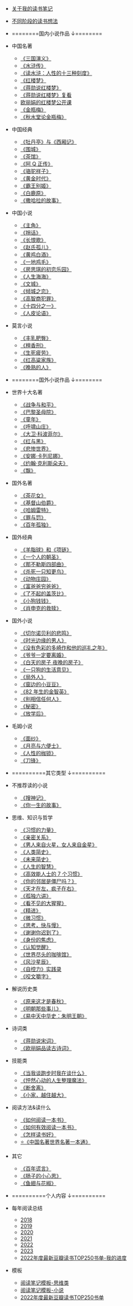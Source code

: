 <!-- - [demo](/docs/demo.md) -->
- [关于我的读书笔记](/docs/think/about.md)
- [不同阶段的读书想法](/docs/think/think.md)

- ========国内小说作品 ↓========

- 中国名著

  - [《三国演义》](/docs/read/《三国演义》.md)
  - [《水浒传》](/docs/read/《水浒传》.md)
  - [《读水浒：人性的十三种刻度》](/docs/read/《读水浒：人性的十三种刻度》)
  - [《红楼梦》](/docs/read/《红楼梦》.md)
  - [《蒋勋说红楼梦》](/docs/read/《蒋勋说红楼梦》.md)
  - [《蒋勋说红楼梦》复看](/docs/read/《蒋勋说红楼梦》复看.md)
  - [欧丽娟的红楼梦公开课](/docs/read/欧丽娟的红楼梦公开课.md)
  - [《金瓶梅》](/docs/read/《金瓶梅》.md)
  - [《秋水堂论金瓶梅》](/docs/read/《秋水堂论金瓶梅》.md)

- 中国经典

  - [《牡丹亭》与《西厢记》](/docs/read/《牡丹亭》与《西厢记》.md)
  - [《围城》](/docs/read/《围城》.md)
  - [《茶馆》](/docs/read/《茶馆》.md)
  - [《阿 Q 正传》](/docs/read/《阿Q正传》.md)
  - [《骆驼祥子》](/docs/read/《骆驼祥子》.md)
  - [《黄金时代》](/docs/read/《黄金时代》.md)
  - [《霸王别姬》](/docs/read/《霸王别姬》.md)
  - [《白鹿原》](/docs/read/《白鹿原》.md)
  - [《撒哈拉的故事》](/docs/read/《撒哈拉的故事》.md)

- 中国小说

  - [《主角》](/docs/read/《主角》.md)
  - [《捎话》](/docs/read/《捎话》.md)
  - [《长恨歌》](/docs/read/《长恨歌》.md)
  - [《赵氏孤儿》](/docs/read/《赵氏孤儿》.md)
  - [《黄鸡白酒》](/docs/read/《黄鸡白酒》.md)
  - [《一地鸡毛》](/docs/read/《一地鸡毛》.md)
  - [《房思琪的初恋乐园》](/docs/read/《房思琪的初恋乐园》.md)
  - [《人生海海》](/docs/read/《人生海海》.md)
  - [《文城》](/docs/read/《文城》.md)
  - [《倾城之恋》](/docs/read/《倾城之恋》.md)
  - [《高智商犯罪》](/docs/read/《高智商犯罪》.md)
  - [《十四分之一》](/docs/read/《十四分之一》.md)
  - [《人皮论语》](/docs/read/《人皮论语》.md)

- 莫言小说

  - [《丰乳肥臀》](/docs/read/《丰乳肥臀》.md)
  - [《檀香刑》](/docs/read/《檀香刑》.md)
  - [《生死疲劳》](/docs/read/《生死疲劳》.md)
  - [《红高粱家族》](/docs/read/《红高粱家族》.md)
  - [《晚熟的人》](/docs/read/《晚熟的人》.md)

- ========国外小说作品 ↓========

- 世界十大名著

  - [《战争与和平》](/docs/read/《战争与和平》.md)
  - [《巴黎圣母院》]()
  - [《童年》]()
  - [《呼啸山庄》]()
  - [《大卫·科波菲尔》]()
  - [《红与黑》]()
  - [《悲惨世界》]()
  - [《安娜·卡列尼娜》](/docs/read/《安娜·卡列尼娜》.md)
  - [《约翰·克利斯朵夫》]()
  - [《飘》]()

- 国外名著

  - [《茶花女》](/docs/read/《茶花女》.md)
  - [《基督山伯爵》](/docs/read/《基督山伯爵》.md)
  - [《哈姆雷特》](/docs/read/《哈姆雷特》.md)
  - [《罪与罚》](/docs/read/《罪与罚》.md)
  - [《百年孤独》](/docs/read/《百年孤独》.md)

- 国外经典

  - [《羊脂球》和《项链》](/docs/read/《羊脂球》和《项链》.md)
  - [《一个人的朝圣》](/docs/read/《一个人的朝圣》.md)
  - [《那不勒斯四部曲》](/docs/read/《那不勒斯四部曲》.md)
  - [《杀死一只知更鸟》](/docs/read/《杀死一只知更鸟》.md)
  - [《动物庄园》](/docs/read/《动物庄园》.md)
  - [《富爸爸穷爸爸》](/docs/read/《富爸爸穷爸爸》.md)
  - [《了不起的盖茨比》](/docs/read/《了不起的盖茨比》.md)
  - [《小狗钱钱》](/docs/read/《小狗钱钱》.md)
  - [《肖申克的救赎》](/docs/read/《肖申克的救赎》.md)

- 国外小说

  - [《切尔诺贝利的悲鸣》](/docs/read/《切尔诺贝利的悲鸣》.md)
  - [《时光边缘的男人》](/docs/read/《时光边缘的男人》.md)
  - [《没有色彩的多崎作和他的巡礼之年》](/docs/read/《没有色彩的多崎作和他的巡礼之年》.md)
  - [《爷爷一定要离婚》](/docs/read/《爷爷一定要离婚》.md)
  - [《白天的房子 夜晚的房子》](/docs/read/《白天的房子夜晚的房子》.md)
  - [《一只狗的生活意见》](/docs/read/《一只狗的生活意见》.md)
  - [《局外人》](/docs/read/《局外人》.md)
  - [《窗边的小豆豆》](/docs/read/《窗边的小豆豆》.md)
  - [《82 年生的金智英》](/docs/read/《82年生的金智英》.md)
  - [《别相信任何人》](/docs/read/《别相信任何人》.md)
  - [《秘密》](/docs/read/《秘密》.md)
  - [《放学后》](/docs/read/《放学后》.md)

- 毛姆小说

  - [《面纱》](/docs/read/《面纱》.md)
  - [《月亮与六便士》](/docs/read/《月亮与六便士》.md)
  - [《人性的枷锁》](/docs/read/《人性的枷锁》.md)
  - [《刀锋》](/docs/read/《刀锋》.md)

- ==========其它类型 ↓==========

- 不推荐读的小说

  - [《搜神记》](/docs/read/《搜神记》.md)
  - [《你一生的故事》](/docs/read/《你一生的故事》.md)

- 思维、知识与哲学

  - [《习惯的力量》](/docs/read/《习惯的力量》.md)
  - [《亲密关系》](/docs/read/《亲密关系》.md)
  - [《男人来自火星，女人来自金星》](/docs/read/《男人来自火星，女人来自金星》.md)
  - [《人类简史》](/docs/read/《人类简史》.md)
  - [《未来简史》](/docs/read/《未来简史》.md)
  - [《人生的智慧》](/docs/read/《人生的智慧》.md)
  - [《高效能人士的 7 个习惯》](/docs/read/《高效能人士的7个习惯》.md)
  - [《你的邻居是僵尸吗？》](/docs/read/《你的邻居是僵尸吗？》.md)
  - [《天才在左，疯子在右》](/docs/read/《天才在左，疯子在右》.md)
  - [《孤独六讲》](/docs/read/《孤独六讲》.md)
  - [《看不见的大猩猩》](/docs/read/《看不见的大猩猩》.md)
  - [《精进》](/docs/read/《精进》笔记.md)
  - [《微习惯》](/docs/read/《微习惯》.md)
  - [《思考，快与慢》](/docs/read/《思考，快与慢》.md)
  - [《谢谢你迟到了》](/docs/read/《谢谢你迟到了》.md)
  - [《身份的焦虑》](/docs/read/《身份的焦虑》.md)
  - [《认知觉醒》](/docs/read/《认知觉醒》.md)
  - [《世界尽头的咖啡馆》](/docs/read/《世界尽头的咖啡馆》.md)
  - [《风沙星辰》](/docs/read/《风沙星辰》.md)
  - [《自控力》实践录](/docs/read/《自控力》实践录.md)
  - [《咬文嚼字》](/docs/read/《咬文嚼字》.md)

- 解说历史类

  - [《原来这才是春秋》](/docs/read/《原来这才是春秋》.md)
  - [《明朝那些事儿》](/docs/read/《明朝那些事儿》.md)
  - [《易中天中华史：朱明王朝》](/docs/read/《易中天中华史：朱明王朝》.md)

- 诗词类

  - [《蒋勋说宋词》](/docs/read/《蒋勋说宋词》.md)
  - [《欧丽娟品读古诗词》](/docs/read/《欧丽娟品读古诗词》.md)

- 技能类

  - [《当我谈跑步时我在谈什么》](/docs/read/《当我谈跑步时我在谈什么》.md)
  - [《怦然心动的人生整理魔法》](/docs/read/《怦然心动的人生整理魔法》.md)
  - [《断舍离》](/docs/read/《断舍离》.md)
  - [《小家，越住越大》](/docs/read/《小家，越住越大》.md)

- 阅读方法&读什么
  - [《如何阅读一本书》](/docs/read/《如何阅读一本书》.md)
  - [《如何有效阅读一本书》](/docs/read/《如何有效阅读一本书》.md)
  - [《怎样读书好》](/docs/read/《怎样读书好》.md)
  - [⭐️《中国名著世界名著一本通》](/docs/read/《中国名著世界名著一本通》.md)

- 其它

  - [《百年谎言》](/docs/read/《百年谎言》.md)
  - [《肠子的小心思》](/docs/read/《肠子的小心思》.md)
  - [《鱼翅与花椒》](/docs/read/《鱼翅与花椒》.md)

- ==========个人内容 ↓==========

- 每年阅读总结

  - [2018](/docs/years/2018.md)
  - [2019](/docs/years/2019.md)
  - [2020](/docs/years/2020.md)
  - [2021](/docs/years/2021.md)
  - [2022](/docs/years/2022.md)
  - [2023](/docs/years/2023.md)
  - [2022年度最新豆瓣读书TOP250书单-我的进度](/docs/years/top250-2022-me.md)

- 模板
  
  - [阅读笔记模板-思维类](/docs/templates/阅读笔记模板-思维类.md)
  - [阅读笔记模板-小说](/docs/templates/阅读笔记模板-小说.md)
  - [2022年度最新豆瓣读书TOP250书单](/docs/top250-2022.md)

